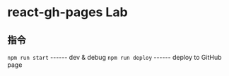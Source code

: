 ﻿# react-gh-pages Lab

## 指令
`npm run start` ------ dev & debug
`npm run deploy` ------ deploy to GitHub page
